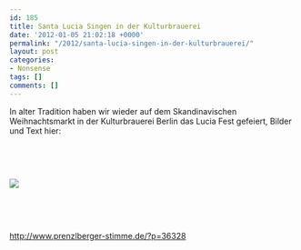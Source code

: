 ```yaml
---
id: 185
title: Santa Lucia Singen in der Kulturbrauerei
date: '2012-01-05 21:02:18 +0000'
permalink: "/2012/santa-lucia-singen-in-der-kulturbrauerei/"
layout: post
categories:
- Nonsense
tags: []
comments: []
---
```

In alter Tradition haben wir wieder auf dem Skandinavischen Weihnachtsmarkt in der Kulturbrauerei Berlin das Lucia Fest gefeiert, Bilder und Text hier:

&nbsp;

&nbsp;

![](http://www.prenzlberger-stimme.de/wordpress/wp-content/uploads/2011/12/118-300x225.jpg)

&nbsp;

&nbsp;

<http://www.prenzlberger-stimme.de/?p=36328>